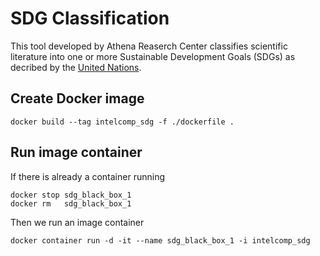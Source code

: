 # SDG Classification

This tool developed by Athena Reaserch Center classifies scientific literature into one or more Sustainable Development Goals (SDGs) as decribed by the [United Nations](https://sdgs.un.org/goals).

## Create Docker image

```
docker build --tag intelcomp_sdg -f ./dockerfile .
```

## Run image container

If there is already a container running

```
docker stop sdg_black_box_1
docker rm   sdg_black_box_1
``` 

Then we run an image container

```
docker container run -d -it --name sdg_black_box_1 -i intelcomp_sdg
```
